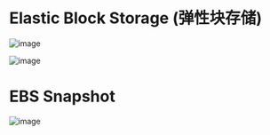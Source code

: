 # Elastic Block Storage (弹性块存储)

![image](https://user-images.githubusercontent.com/60442877/234744448-1c5055d1-3678-4f10-b8ef-e7ad6f97dad0.png)

![image](https://user-images.githubusercontent.com/60442877/234744807-002beb5c-41ed-43bb-a516-7bd90b556f57.png)

# EBS Snapshot

![image](https://user-images.githubusercontent.com/60442877/234746855-bf1d6aac-a181-433a-b88f-d4319e23b0ec.png)

